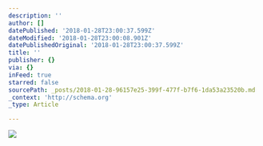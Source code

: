 ```yaml
---
description: ''
author: []
datePublished: '2018-01-28T23:00:37.599Z'
dateModified: '2018-01-28T23:00:08.901Z'
datePublishedOriginal: '2018-01-28T23:00:37.599Z'
title: ''
publisher: {}
via: {}
inFeed: true
starred: false
sourcePath: _posts/2018-01-28-96157e25-399f-477f-b7f6-1da53a23520b.md
_context: 'http://schema.org'
_type: Article

---
```

![](https://the-grid-user-content.s3-us-west-2.amazonaws.com/9342b490-0457-4094-ac03-d0c30c7f9401.jpg)